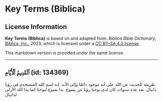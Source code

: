 # Key Terms (Biblica)

## License Information

**Key Terms (Biblica)** is based on and adapted from: _Biblica Bible Dictionary_, [Biblica, Inc.](https://www.biblica.com/), 2023, which is licensed under a [CC BY-SA 4.0 license](https://creativecommons.org/licenses/by-sa/4.0/legalcode.en).

This markdown version is provided under the same license.



--------------------------------

## ٱلْقَدِيمُ ٱلْأَيَّامِ (id: 134369)

طريقة للحديث عن الله على أنه موجود دائمًا وإلى الأبد. إنه اسم الله المستخدم في رؤيا دانيال. بعد عدة سنوات كان لدى يوحنا رؤيا عن يسوع. بدا يسوع ليوحنا كما بدا الله الأزلي لدانيال. 


